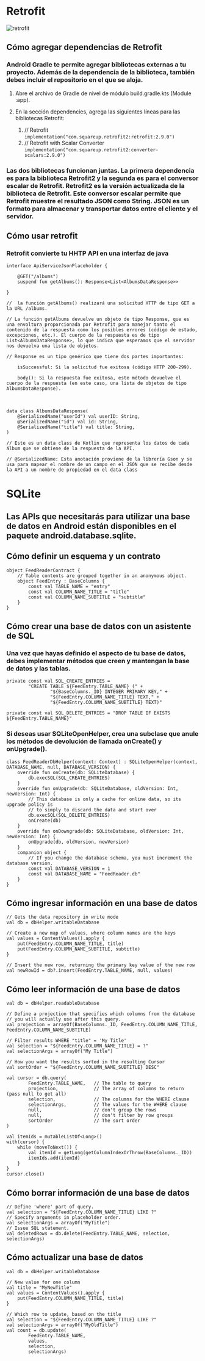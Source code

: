 # Retrofit
![retrofit](retrofit.png)
## Cómo agregar dependencias de Retrofit
### Android Gradle te permite agregar bibliotecas externas a tu proyecto. Además de la dependencia de la biblioteca, también debes incluir el repositorio en el que se aloja.

1. Abre el archivo de Gradle de nivel de módulo build.gradle.kts (Module :app).
2. En la sección dependencies, agrega las siguientes líneas para las bibliotecas Retrofit:

    1. // Retrofit  
    `implementation("com.squareup.retrofit2:retrofit:2.9.0")`
    2. // Retrofit with Scalar Converter
    `implementation("com.squareup.retrofit2:converter-scalars:2.9.0")`

### Las dos bibliotecas funcionan juntas. La primera dependencia es para la biblioteca Retrofit2 y la segunda es para el conversor escalar de Retrofit. Retrofit2 es la versión actualizada de la biblioteca de Retrofit. Este conversor escalar permite que Retrofit muestre el resultado JSON como String. JSON es un formato para almacenar y transportar datos entre el cliente y el servidor.

## Cómo usar retrofit

### Retrofit convierte tu HHTP API en una interfaz de java

    interface ApiServiceJsonPlaceholder {

        @GET("/albums") 
        suspend fun getAlbums(): Response<List<AlbumsDataResponse>> 
    
    }

    //  la función getAlbums() realizará una solicitud HTTP de tipo GET a la URL /albums.

    // La función getAlbums devuelve un objeto de tipo Response, que es una envoltura proporcionada por Retrofit para manejar tanto el contenido de la respuesta como los posibles errores (código de estado, excepciones, etc.). El cuerpo de la respuesta es de tipo List<AlbumsDataResponse>, lo que indica que esperamos que el servidor nos devuelva una lista de objetos.

    // Response es un tipo genérico que tiene dos partes importantes:

        isSuccessful: Si la solicitud fue exitosa (código HTTP 200-299).

        body(): Si la respuesta fue exitosa, este método devuelve el cuerpo de la respuesta (en este caso, una lista de objetos de tipo AlbumsDataResponse).
<br>

    data class AlbumsDataResponse(
        @SerializedName("userId") val userID: String,
        @SerializedName("id") val id: String,
        @SerializedName("title") val title: String,
    )

    // Este es un data class de Kotlin que representa los datos de cada álbum que se obtiene de la respuesta de la API.

    // @SerializedName: Esta anotación proviene de la librería Gson y se usa para mapear el nombre de un campo en el JSON que se recibe desde la API a un nombre de propiedad en el data class

# SQLite
## Las APIs que necesitarás para utilizar una base de datos en Android están disponibles en el paquete **android.database.sqlite.**
## Cómo definir un esquema y un contrato 

    object FeedReaderContract {
        // Table contents are grouped together in an anonymous object.
        object FeedEntry : BaseColumns {
            const val TABLE_NAME = "entry"
            const val COLUMN_NAME_TITLE = "title"
            const val COLUMN_NAME_SUBTITLE = "subtitle"
        }
    }
## Cómo crear una base de datos con un asistente de SQL
### Una vez que hayas definido el aspecto de tu base de datos, debes implementar métodos que creen y mantengan la base de datos y las tablas.

    private const val SQL_CREATE_ENTRIES =
            "CREATE TABLE ${FeedEntry.TABLE_NAME} (" +
                    "${BaseColumns._ID} INTEGER PRIMARY KEY," +
                    "${FeedEntry.COLUMN_NAME_TITLE} TEXT," +
                    "${FeedEntry.COLUMN_NAME_SUBTITLE} TEXT)"
    
    private const val SQL_DELETE_ENTRIES = "DROP TABLE IF EXISTS ${FeedEntry.TABLE_NAME}"
### Si deseas usar SQLiteOpenHelper, crea una subclase que anule los métodos de devolución de llamada onCreate() y onUpgrade().

    class FeedReaderDbHelper(context: Context) : SQLiteOpenHelper(context, DATABASE_NAME, null, DATABASE_VERSION) {
        override fun onCreate(db: SQLiteDatabase) {
            db.execSQL(SQL_CREATE_ENTRIES)
        }
        override fun onUpgrade(db: SQLiteDatabase, oldVersion: Int, newVersion: Int) {
            // This database is only a cache for online data, so its upgrade policy is
            // to simply to discard the data and start over
            db.execSQL(SQL_DELETE_ENTRIES)
            onCreate(db)
        }
        override fun onDowngrade(db: SQLiteDatabase, oldVersion: Int, newVersion: Int) {
            onUpgrade(db, oldVersion, newVersion)
        }
        companion object {
            // If you change the database schema, you must increment the database version.
            const val DATABASE_VERSION = 1
            const val DATABASE_NAME = "FeedReader.db"
        }
    }
## Cómo ingresar información en una base de datos

    // Gets the data repository in write mode
    val db = dbHelper.writableDatabase
    
    // Create a new map of values, where column names are the keys
    val values = ContentValues().apply {
        put(FeedEntry.COLUMN_NAME_TITLE, title)
        put(FeedEntry.COLUMN_NAME_SUBTITLE, subtitle)
    }
    
    // Insert the new row, returning the primary key value of the new row
    val newRowId = db?.insert(FeedEntry.TABLE_NAME, null, values)

## Cómo leer información de una base de datos

    val db = dbHelper.readableDatabase
    
    // Define a projection that specifies which columns from the database
    // you will actually use after this query.
    val projection = arrayOf(BaseColumns._ID, FeedEntry.COLUMN_NAME_TITLE, FeedEntry.COLUMN_NAME_SUBTITLE)
    
    // Filter results WHERE "title" = 'My Title'
    val selection = "${FeedEntry.COLUMN_NAME_TITLE} = ?"
    val selectionArgs = arrayOf("My Title")
    
    // How you want the results sorted in the resulting Cursor
    val sortOrder = "${FeedEntry.COLUMN_NAME_SUBTITLE} DESC"
    
    val cursor = db.query(
            FeedEntry.TABLE_NAME,   // The table to query
            projection,             // The array of columns to return (pass null to get all)
            selection,              // The columns for the WHERE clause
            selectionArgs,          // The values for the WHERE clause
            null,                   // don't group the rows
            null,                   // don't filter by row groups
            sortOrder               // The sort order
    )

    val itemIds = mutableListOf<Long>()
    with(cursor) {
        while (moveToNext()) {
            val itemId = getLong(getColumnIndexOrThrow(BaseColumns._ID))
            itemIds.add(itemId)
        }
    }
    cursor.close()
## Cómo borrar información de una base de datos
    // Define 'where' part of query.
    val selection = "${FeedEntry.COLUMN_NAME_TITLE} LIKE ?"
    // Specify arguments in placeholder order.
    val selectionArgs = arrayOf("MyTitle")
    // Issue SQL statement.
    val deletedRows = db.delete(FeedEntry.TABLE_NAME, selection, selectionArgs)

## Cómo actualizar una base de datos
    val db = dbHelper.writableDatabase
    
    // New value for one column
    val title = "MyNewTitle"
    val values = ContentValues().apply {
        put(FeedEntry.COLUMN_NAME_TITLE, title)
    }
    
    // Which row to update, based on the title
    val selection = "${FeedEntry.COLUMN_NAME_TITLE} LIKE ?"
    val selectionArgs = arrayOf("MyOldTitle")
    val count = db.update(
            FeedEntry.TABLE_NAME,
            values,
            selection,
            selectionArgs)
